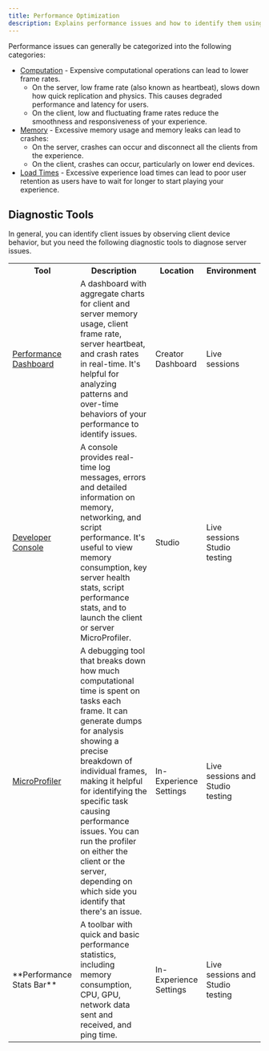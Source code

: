 ```yaml
---
title: Performance Optimization
description: Explains performance issues and how to identify them using Roblox tools.
---
```


Performance issues can generally be categorized into the following categories:

- [Computation](../performance-optimization/computation.md) - Expensive
  computational operations can lead to lower frame rates.
  - On the server, low frame rate (also known as heartbeat), slows down how
    quick replication and physics. This causes degraded performance and latency
    for users.
  - On the client, low and fluctuating frame rates reduce the smoothness and
    responsiveness of your experience.
- [Memory](../performance-optimization/memory.md) - Excessive memory usage and
  memory leaks can lead to crashes:
  - On the server, crashes can occur and disconnect all the clients from the
    experience.
  - On the client, crashes can occur, particularly on lower end devices.
- [Load Times](../performance-optimization/load-times.md) - Excessive experience
  load times can lead to poor user retention as users have to wait for longer to
  start playing your experience.

## Diagnostic Tools

In general, you can identify client issues by observing client device behavior,
but you need the following diagnostic tools to diagnose server issues.

<table>
  <tr>
    <th>Tool</th>
    <th>Description</th>
    <th>Location</th>
    <th>Environment</th>
  </tr>
  <tr>
    <td><a href="../../production/analytics/performance.md">Performance Dashboard</a></td>
    <td>A dashboard with aggregate charts for client and server memory usage, client frame rate, server heartbeat, and crash rates in real-time. It's helpful for analyzing patterns and over-time behaviors of your performance to identify issues.</td>
    <td>Creator Dashboard</td>
    <td>Live sessions</td>
  </tr>
  <tr>
    <td><a href="../../studio/developer-console.md">Developer Console</a></td>
    <td>A console provides real-time log messages, errors and detailed information on memory, networking, and script performance. It's useful to view memory consumption, key server health stats, script performance stats, and to launch the client or server MicroProfiler.</td>
    <td>Studio</td>
    <td>Live sessions Studio testing</td>
  </tr>
  <tr>
    <td><a href="../../studio/microprofiler/index.md">MicroProfiler</a></td>
    <td>A debugging tool that breaks down how much computational time is spent on tasks each frame. It can generate dumps for analysis showing a precise breakdown of individual frames, making it helpful for identifying the specific task causing performance issues. You can run the profiler on either the client or the server, depending on which side you identify that there's an issue.</td>
    <td>In-Experience Settings</td>
    <td>Live sessions and Studio testing</td>
  </tr>
  <tr>
    <td>**Performance Stats Bar**</td>
    <td>A toolbar with quick and basic performance statistics, including memory consumption, CPU, GPU, network data sent and received, and ping time.</td>
    <td>In-Experience Settings</td>
    <td>Live sessions and Studio testing</td>
  </tr>
</table>
